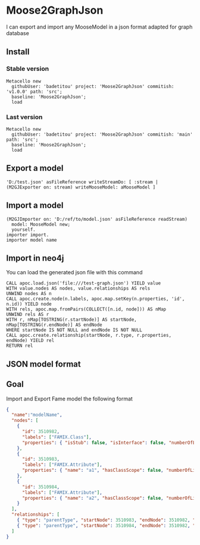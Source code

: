 # Moose2GraphJson

I can export and import any MooseModel in a json format adapted for graph database

## Install

### Stable version

```smalltalk
Metacello new
  githubUser: 'badetitou' project: 'Moose2GraphJson' commitish: 'v1.0.0' path: 'src';
  baseline: 'Moose2GraphJson';
  load
```

### Last version

```smalltalk
Metacello new
  githubUser: 'badetitou' project: 'Moose2GraphJson' commitish: 'main' path: 'src';
  baseline: 'Moose2GraphJson';
  load
```

## Export a model

```smalltalk
'D:/test.json' asFileReference writeStreamDo: [ :stream | (M2GJExporter on: stream) writeMooseModel: aMooseModel ]
```

## Import a model

```smalltalk
(M2GJImporter on: 'D:/ref/to/model.json' asFileReference readStream) 
  model: MooseModel new;
  yourself.
importer import.
importer model name
```

## Import in neo4j

You can load the generated json file with this command

```db
CALL apoc.load.json('file:///test-graph.json') YIELD value
WITH value.nodes AS nodes, value.relationships AS rels
UNWIND nodes AS n
CALL apoc.create.node(n.labels, apoc.map.setKey(n.properties, 'id', n.id)) YIELD node
WITH rels, apoc.map.fromPairs(COLLECT([n.id, node])) AS nMap
UNWIND rels AS r
WITH r, nMap[TOSTRING(r.startNode)] AS startNode, nMap[TOSTRING(r.endNode)] AS endNode
WHERE startNode IS NOT NULL and endNode IS NOT NULL 
CALL apoc.create.relationship(startNode, r.type, r.properties, endNode) YIELD rel
RETURN rel
```

## JSON model format

## Goal

Import and Export Fame model the following format

```json
{
  "name":"modelName",
  "nodes": [
    {
      "id": 3510982, 
      "labels": ["FAMIX.Class"],
      "properties": { "isStub": false, "isInterface": false, "numberOfLinesOfCode": 0, "name": "a" }
    },
    {
      "id": 3510983, 
      "labels": ["FAMIX.Attribute"],
      "properties": { "name": "a1", "hasClassScope": false, "numberOfLinesOfCode": -1, "isStub": false }
    },
    {
      "id": 3510984, 
      "labels": ["FAMIX.Attribute"],
      "properties": { "name": "a2", "hasClassScope": false, "numberOfLinesOfCode": -1, "isStub": false }
    }
  ],
  "relationships": [
    { "type": "parentType", "startNode": 3510983, "endNode": 3510982, "properties": {} },
    { "type": "parentType", "startNode": 3510984, "endNode": 3510982, "properties": {} }
  ]
}
```
